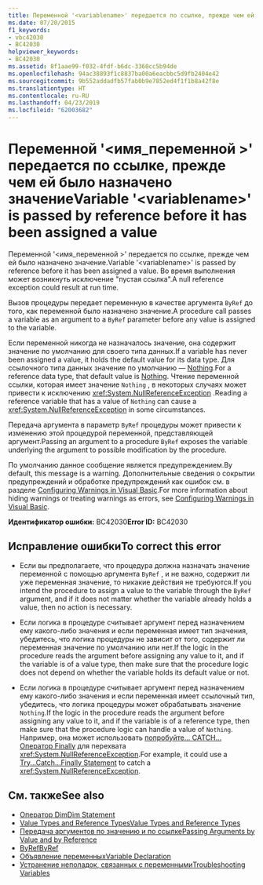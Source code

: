 ```yaml
---
title: Переменной '<variablename>' передается по ссылке, прежде чем ей было назначено значение
ms.date: 07/20/2015
f1_keywords:
- vbc42030
- BC42030
helpviewer_keywords:
- BC42030
ms.assetid: 8f1aae99-f032-4fdf-b6dc-3360cc5b94de
ms.openlocfilehash: 94ac38893f1c8837ba00a6eacbbc5d9fb2404e42
ms.sourcegitcommit: 9b552addadfb57fab0b9e7852ed4f1f1b8a42f8e
ms.translationtype: HT
ms.contentlocale: ru-RU
ms.lasthandoff: 04/23/2019
ms.locfileid: "62003682"
---
```

# <a name="variable-variablename-is-passed-by-reference-before-it-has-been-assigned-a-value"></a><span data-ttu-id="446ce-102">Переменной '\<имя_переменной >' передается по ссылке, прежде чем ей было назначено значение</span><span class="sxs-lookup"><span data-stu-id="446ce-102">Variable '\<variablename>' is passed by reference before it has been assigned a value</span></span>
<span data-ttu-id="446ce-103">Переменной '\<имя_переменной >' передается по ссылке, прежде чем ей было назначено значение.</span><span class="sxs-lookup"><span data-stu-id="446ce-103">Variable '\<variablename>' is passed by reference before it has been assigned a value.</span></span> <span data-ttu-id="446ce-104">Во время выполнения может возникнуть исключение "пустая ссылка".</span><span class="sxs-lookup"><span data-stu-id="446ce-104">A null reference exception could result at run time.</span></span>  
  
 <span data-ttu-id="446ce-105">Вызов процедуры передает переменную в качестве аргумента `ByRef` до того, как переменной было назначено значение.</span><span class="sxs-lookup"><span data-stu-id="446ce-105">A procedure call passes a variable as an argument to a `ByRef` parameter before any value is assigned to the variable.</span></span>  
  
 <span data-ttu-id="446ce-106">Если переменной никогда не назначалось значение, она содержит значение по умолчанию для своего типа данных.</span><span class="sxs-lookup"><span data-stu-id="446ce-106">If a variable has never been assigned a value, it holds the default value for its data type.</span></span> <span data-ttu-id="446ce-107">Для ссылочного типа данных значение по умолчанию — [Nothing](../../visual-basic/language-reference/nothing.md).</span><span class="sxs-lookup"><span data-stu-id="446ce-107">For a reference data type, that default value is [Nothing](../../visual-basic/language-reference/nothing.md).</span></span> <span data-ttu-id="446ce-108">Чтение переменной ссылки, которая имеет значение `Nothing` , в некоторых случаях может привести к исключению <xref:System.NullReferenceException> .</span><span class="sxs-lookup"><span data-stu-id="446ce-108">Reading a reference variable that has a value of `Nothing` can cause a <xref:System.NullReferenceException> in some circumstances.</span></span>  
  
 <span data-ttu-id="446ce-109">Передача аргумента в параметр `ByRef` процедуры может привести к изменению этой процедурой переменной, представляющей аргумент.</span><span class="sxs-lookup"><span data-stu-id="446ce-109">Passing an argument to a procedure `ByRef` exposes the variable underlying the argument to possible modification by the procedure.</span></span>  
  
 <span data-ttu-id="446ce-110">По умолчанию данное сообщение является предупреждением.</span><span class="sxs-lookup"><span data-stu-id="446ce-110">By default, this message is a warning.</span></span> <span data-ttu-id="446ce-111">Дополнительные сведения о сокрытии предупреждений и обработке предупреждений как ошибок см. в разделе [Configuring Warnings in Visual Basic](/visualstudio/ide/configuring-warnings-in-visual-basic).</span><span class="sxs-lookup"><span data-stu-id="446ce-111">For more information about hiding warnings or treating warnings as errors, see [Configuring Warnings in Visual Basic](/visualstudio/ide/configuring-warnings-in-visual-basic).</span></span>  
  
 <span data-ttu-id="446ce-112">**Идентификатор ошибки:** BC42030</span><span class="sxs-lookup"><span data-stu-id="446ce-112">**Error ID:** BC42030</span></span>  
  
## <a name="to-correct-this-error"></a><span data-ttu-id="446ce-113">Исправление ошибки</span><span class="sxs-lookup"><span data-stu-id="446ce-113">To correct this error</span></span>  
  
- <span data-ttu-id="446ce-114">Если вы предполагаете, что процедура должна назначать значение переменной с помощью аргумента `ByRef` , и не важно, содержит ли уже переменная значение, то никакие действия не требуются.</span><span class="sxs-lookup"><span data-stu-id="446ce-114">If you intend the procedure to assign a value to the variable through the `ByRef` argument, and if it does not matter whether the variable already holds a value, then no action is necessary.</span></span>  
  
- <span data-ttu-id="446ce-115">Если логика в процедуре считывает аргумент перед назначением ему какого-либо значения и если переменная имеет тип значения, убедитесь, что логика процедуры не зависит от того, содержит ли переменная значение по умолчанию или нет.</span><span class="sxs-lookup"><span data-stu-id="446ce-115">If the logic in the procedure reads the argument before assigning any value to it, and if the variable is of a value type, then make sure that the procedure logic does not depend on whether the variable holds its default value or not.</span></span>  
  
- <span data-ttu-id="446ce-116">Если логика в процедуре считывает аргумент перед назначением ему какого-либо значения и если переменная имеет ссылочный тип, убедитесь, что логика процедуры может обрабатывать значение `Nothing`.</span><span class="sxs-lookup"><span data-stu-id="446ce-116">If the logic in the procedure reads the argument before assigning any value to it, and if the variable is of a reference type, then make sure that the procedure logic can handle a value of `Nothing`.</span></span> <span data-ttu-id="446ce-117">Например, она может использовать [попробуйте... CATCH... Оператор Finally](../../visual-basic/language-reference/statements/try-catch-finally-statement.md) для перехвата <xref:System.NullReferenceException>.</span><span class="sxs-lookup"><span data-stu-id="446ce-117">For example, it could use a [Try...Catch...Finally Statement](../../visual-basic/language-reference/statements/try-catch-finally-statement.md) to catch a <xref:System.NullReferenceException>.</span></span>  
  
## <a name="see-also"></a><span data-ttu-id="446ce-118">См. также</span><span class="sxs-lookup"><span data-stu-id="446ce-118">See also</span></span>

- [<span data-ttu-id="446ce-119">Оператор Dim</span><span class="sxs-lookup"><span data-stu-id="446ce-119">Dim Statement</span></span>](../../visual-basic/language-reference/statements/dim-statement.md)
- [<span data-ttu-id="446ce-120">Value Types and Reference Types</span><span class="sxs-lookup"><span data-stu-id="446ce-120">Value Types and Reference Types</span></span>](../../visual-basic/programming-guide/language-features/data-types/value-types-and-reference-types.md)
- [<span data-ttu-id="446ce-121">Передача аргументов по значению и по ссылке</span><span class="sxs-lookup"><span data-stu-id="446ce-121">Passing Arguments by Value and by Reference</span></span>](../../visual-basic/programming-guide/language-features/procedures/passing-arguments-by-value-and-by-reference.md)
- [<span data-ttu-id="446ce-122">ByRef</span><span class="sxs-lookup"><span data-stu-id="446ce-122">ByRef</span></span>](../../visual-basic/language-reference/modifiers/byref.md)
- [<span data-ttu-id="446ce-123">Объявление переменных</span><span class="sxs-lookup"><span data-stu-id="446ce-123">Variable Declaration</span></span>](../../visual-basic/programming-guide/language-features/variables/variable-declaration.md)
- [<span data-ttu-id="446ce-124">Устранение неполадок, связанных с переменными</span><span class="sxs-lookup"><span data-stu-id="446ce-124">Troubleshooting Variables</span></span>](../../visual-basic/programming-guide/language-features/variables/troubleshooting-variables.md)
